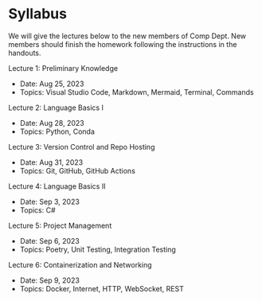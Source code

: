 # Syllabus

We will give the lectures below to the new members of Comp Dept. New members should finish the homework following the instructions in the handouts.

Lecture 1: Preliminary Knowledge

- Date: Aug 25, 2023
- Topics: Visual Studio Code, Markdown, Mermaid, Terminal, Commands

Lecture 2: Language Basics I

- Date: Aug 28, 2023
- Topics: Python, Conda

Lecture 3: Version Control and Repo Hosting

- Date: Aug 31, 2023
- Topics: Git, GitHub, GitHub Actions

Lecture 4: Language Basics II

- Date: Sep 3, 2023
- Topics: C#

Lecture 5: Project Management

- Date: Sep 6, 2023
- Topics: Poetry, Unit Testing, Integration Testing

Lecture 6: Containerization and Networking

- Date: Sep 9, 2023
- Topics: Docker, Internet, HTTP, WebSocket, REST

